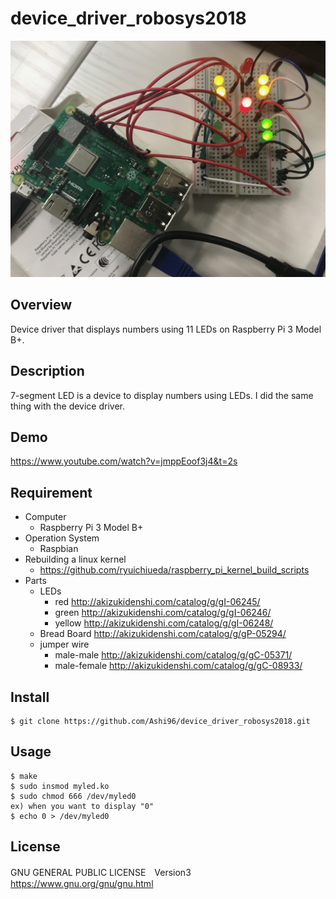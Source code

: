 # device_driver_robosys2018
![Alt](https://github.com/Ashi96/device_driver_robosys2018/blob/master/docs/images/displays_number_4.JPG)

## Overview
Device driver that displays numbers using 11 LEDs on Raspberry Pi 3 Model B+. 

## Description
7-segment LED is a device to display numbers using LEDs. I did the same thing with the device driver.

## Demo
https://www.youtube.com/watch?v=jmppEoof3j4&t=2s

## Requirement
- Computer  
  - Raspberry Pi 3 Model B+
- Operation System  
  - Raspbian
- Rebuilding a linux kernel
  - https://github.com/ryuichiueda/raspberry_pi_kernel_build_scripts
- Parts
  - LEDs
    - red http://akizukidenshi.com/catalog/g/gI-06245/
    - green http://akizukidenshi.com/catalog/g/gI-06246/
    - yellow http://akizukidenshi.com/catalog/g/gI-06248/
  - Bread Board http://akizukidenshi.com/catalog/g/gP-05294/
  - jumper wire
    - male-male http://akizukidenshi.com/catalog/g/gC-05371/
    - male-female http://akizukidenshi.com/catalog/g/gC-08933/


## Install
~~~
$ git clone https://github.com/Ashi96/device_driver_robosys2018.git
~~~

## Usage
~~~
$ make
$ sudo insmod myled.ko  
$ sudo chmod 666 /dev/myled0  
ex) when you want to display "0"  
$ echo 0 > /dev/myled0
~~~

## License
GNU GENERAL PUBLIC LICENSE　Version3  
https://www.gnu.org/gnu/gnu.html
